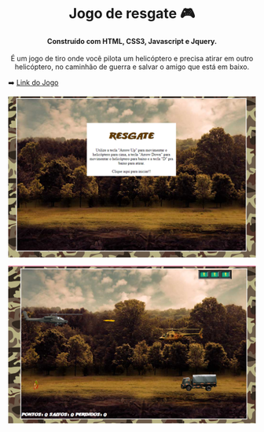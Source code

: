 

<h1 style="text-align: center;"> Jogo de resgate 🎮 </h1> 

<h4 style="text-align: center;">Construído com HTML, CSS3, Javascript e Jquery.</h4>

<p style="text-align: center">É um jogo de tiro onde você pilota um helicóptero e precisa atirar em outro helicóptero, no caminhão de guerra e salvar o amigo que está em baixo.</p>

➡️ [Link do Jogo](https://alesandraisla.github.io/jogoresgate/)

![Tela Principal do Jogo](imgs/img1.PNG)

![Tela do Jogo](imgs/img2.PNG)
